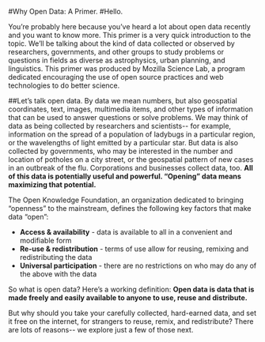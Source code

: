#Why Open Data: A Primer. 
#Hello.

You’re probably here because you’ve heard a lot about open data recently and you want to know more. This primer is a very quick introduction to the topic. We’ll be talking about the kind of data collected or observed by researchers, governments, and other groups to study problems or questions in fields as diverse as astrophysics, urban planning, and linguistics. This primer was produced by Mozilla Science Lab, a program dedicated encouraging the use of open source practices and web technologies to do better science. 

##Let’s talk open data. 
By data we mean numbers, but also geospatial coordinates, text, images, multimedia items, and other types of information that can be used to answer questions or solve problems. We may think of data as being collected by researchers and scientists-- for example, information on the spread of a population of ladybugs in a particular region, or the wavelengths of light emitted by a particular star. But data is also collected by governments, who may be interested in the number and location of potholes on a city street, or the geospatial pattern of new cases in an outbreak of the flu. Corporations and businesses collect data, too. **All of this data is potentially useful and powerful. “Opening” data means maximizing that potential.**

The Open Knowledge Foundation, an organization dedicated to bringing “openness” to the mainstream, defines the following key factors that make data “open”:

* **Access & availability** - data is available to all in a convenient and modifiable form
* **Re-use & redistribution** - terms of use allow for reusing, remixing and redistributing the data
* **Universal participation** - there are no restrictions on who may do any of the above with the data

So what is open data? Here’s a working definition: **Open data is data that is made freely and easily available to anyone to use, reuse and distribute.**

But why should you take your carefully collected, hard-earned data, and set it free on the internet, for strangers to reuse, remix, and redistribute? There are lots of reasons-- we explore just a few of those next.
